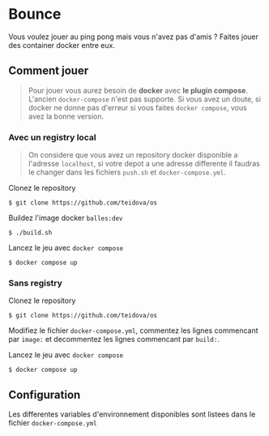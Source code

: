 # Bounce
Vous voulez jouer au ping pong mais vous n'avez pas d'amis ? Faites jouer des container docker entre eux.

## Comment jouer
> Pour jouer vous aurez besoin de **docker** avec **le plugin compose**. L'ancien ```docker-compose``` n'est pas supporte. Si vous avez un doute, si docker ne donne pas d'erreur si vous faites ```docker compose```, vous avez la bonne version.

### Avec un registry local
> On considere que vous avez un repository docker disponible a l'adresse ```localhost```, si votre depot a une adresse differente il faudras le changer dans les fichiers ```push.sh``` et ```docker-compose.yml```.

Clonez le repository
```
$ git clone https://github.com/teidova/os
```

Buildez l'image docker ```balles:dev```
```
$ ./build.sh
```

Lancez le jeu avec ```docker compose```
```
$ docker compose up
```

### Sans registry
Clonez le repository
```
$ git clone https://github.com/teidova/os
```

Modifiez le fichier ```docker-compose.yml```, commentez les lignes commencant par ```image:``` et decommentez les lignes commencant par ```build:```.

Lancez le jeu avec ```docker compose```
```
$ docker compose up
```

## Configuration
Les differentes variables d'environnement disponibles sont listees dans le fichier ```docker-compose.yml```
